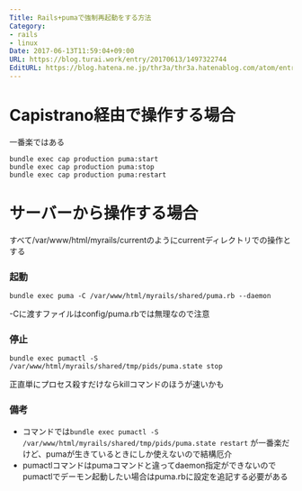 ```yaml
---
Title: Rails+pumaで強制再起動をする方法
Category:
- rails
- linux
Date: 2017-06-13T11:59:04+09:00
URL: https://blog.turai.work/entry/20170613/1497322744
EditURL: https://blog.hatena.ne.jp/thr3a/thr3a.hatenablog.com/atom/entry/13355765958055377818
---
```


# Capistrano経由で操作する場合

一番楽ではある

```
bundle exec cap production puma:start
bundle exec cap production puma:stop
bundle exec cap production puma:restart
```

# サーバーから操作する場合

すべて/var/www/html/myrails/currentのようにcurrentディレクトリでの操作とする

### 起動 

```
bundle exec puma -C /var/www/html/myrails/shared/puma.rb --daemon
```

 -Cに渡すファイルはconfig/puma.rbでは無理なので注意

### 停止

```
bundle exec pumactl -S /var/www/html/myrails/shared/tmp/pids/puma.state stop
```

正直単にプロセス殺すだけならkillコマンドのほうが速いかも

### 備考

- コマンドでは`bundle exec pumactl -S /var/www/html/myrails/shared/tmp/pids/puma.state restart` が一番楽だけど、pumaが生きているときにしか使えないので結構厄介
- pumactlコマンドはpumaコマンドと違ってdaemon指定ができないのでpumactlでデーモン起動したい場合はpuma.rbに設定を追記する必要がある


